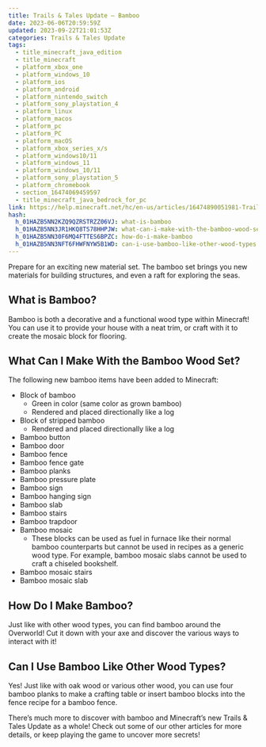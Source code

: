 ```yaml
---
title: Trails & Tales Update – Bamboo
date: 2023-06-06T20:59:59Z
updated: 2023-09-22T21:01:53Z
categories: Trails & Tales Update
tags:
  - title_minecraft_java_edition
  - title_minecraft
  - platform_xbox_one
  - platform_windows_10
  - platform_ios
  - platform_android
  - platform_nintendo_switch
  - platform_sony_playstation_4
  - platform_linux
  - platform_macos
  - platform_pc
  - platform_PC
  - platform_macOS
  - platform_xbox_series_x/s
  - platform_windows10/11
  - platform_windows_11
  - platform_windows_10/11
  - platform_sony_playstation_5
  - platform_chromebook
  - section_16474069459597
  - title_minecraft_java_bedrock_for_pc
link: https://help.minecraft.net/hc/en-us/articles/16474890051981-Trails-Tales-Update-Bamboo
hash:
  h_01HAZB5NN2KZQ9QZRSTRZZ06VJ: what-is-bamboo
  h_01HAZB5NN3JR1HKQ8TS78HHPJW: what-can-i-make-with-the-bamboo-wood-set
  h_01HAZB5NN30F6MQ4FTTES6BPZC: how-do-i-make-bamboo
  h_01HAZB5NN3NFT6FHWFNYW5B1WD: can-i-use-bamboo-like-other-wood-types
---
```


Prepare for an exciting new material set. The bamboo set brings you new materials for building structures, and even a raft for exploring the seas.

## What is Bamboo?

Bamboo is both a decorative and a functional wood type within Minecraft! You can use it to provide your house with a neat trim, or craft with it to create the mosaic block for flooring.

## What Can I Make With the Bamboo Wood Set?

The following new bamboo items have been added to Minecraft:

- Block of bamboo​
  - Green in color (same color as grown bamboo)​
  - Rendered and placed directionally like a log​
- Block of stripped bamboo​
  - Rendered and placed directionally like a log​
- Bamboo button​
- Bamboo door​
- Bamboo fence​
- Bamboo fence gate​
- Bamboo planks​
- Bamboo pressure plate​
- Bamboo sign​
- Bamboo hanging sign​
- Bamboo slab​
- Bamboo stairs​
- Bamboo trapdoor​
- Bamboo mosaic​
  - These blocks can be used as fuel in furnace like their normal bamboo counterparts but cannot be used in recipes as a generic wood type. For example, bamboo mosaic slabs cannot be used to craft a chiseled bookshelf.​
- Bamboo mosaic stairs​
- Bamboo mosaic slab

## How Do I Make Bamboo?

Just like with other wood types, you can find bamboo around the Overworld! Cut it down with your axe and discover the various ways to interact with it!

## Can I Use Bamboo Like Other Wood Types?

Yes! Just like with oak wood or various other wood, you can use four bamboo planks to make a crafting table or insert bamboo blocks into the fence recipe for a bamboo fence.

There’s much more to discover with bamboo and Minecraft’s new Trails & Tales Update as a whole! Check out some of our other articles for more details, or keep playing the game to uncover more secrets!
